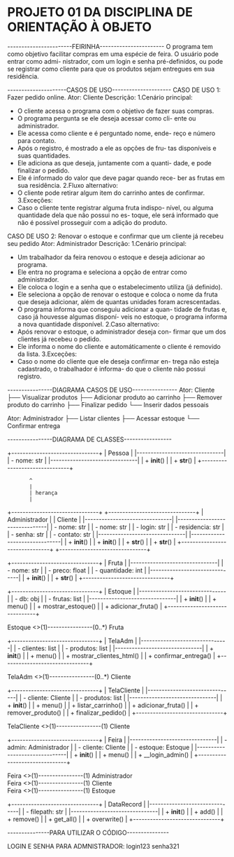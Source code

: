 # PROJETO 01 DA DISCIPLINA DE ORIENTAÇÃO À OBJETO

-----------------------FEIRINHA-----------------------
    O programa tem como objetivo facilitar compras em 
uma espécie de feira. O usuário pode entrar como admi-
nistrador, com um login e senha pré-definidos, ou pode
se registrar como cliente para que os produtos sejam 
entregues em sua residência.

---------------------CASOS DE USO---------------------
    CASO DE USO 1: Fazer pedido online.
Ator: Cliente
Descrição:
1.Cenário principal: 
- O cliente acessa o programa com o objetivo de fazer
suas compras.
- O programa pergunta se ele deseja acessar como cli-
ente ou administrador.
- Ele acessa como cliente e é perguntado nome, ende-
reço e número para contato.
- Após o registro, é mostrado a ele as opções de fru-
tas disponíveis e suas quantidades.
- Ele adiciona as que deseja, juntamente com a quanti-
dade, e pode finalizar o pedido. 
- Ele é informado do valor que deve pagar quando rece-
ber as frutas em sua residência.
2.Fluxo alternativo:
- O cliente pode retirar algum item do carrinho antes
de confirmar.
3.Exceções:
- Caso o cliente tente registrar alguma fruta indispo-
nível, ou alguma quantidade dela que não possui no es-
toque, ele será informado que não é possível prosseguir
com a adição do produto.

CASO DE USO 2: Renovar o estoque e confirmar que um 
cliente já recebeu seu pedido
Ator: Administrador
Descrição:
1.Cenário principal:
- Um trabalhador da feira renovou o estoque e deseja
adicionar ao programa.
- Ele entra no programa e seleciona a opção de entrar
como administrador.
- Ele coloca o login e a senha que o estabelecimento 
utiliza (já definido).
- Ele seleciona a opção de renovar o estoque e coloca 
o nome da fruta que deseja adicionar, além de quantas
unidades foram acrescentadas.
- O programa informa que conseguiu adicionar a quan-
tidade de frutas e, caso já houvesse algumas disponí-
veis no estoque, o programa informa a nova quantidade 
disponível.
2.Caso alternativo:
- Após renovar o estoque, o administrador deseja con-
firmar que um dos clientes já recebeu o pedido.
- Ele informa o nome do cliente e automáticamente
o cliente é removido da lista.
3.Exceções:
- Caso o nome do cliente que ele deseja confirmar en-
trega não esteja cadastrado, o trabalhador é informa-
do que o cliente não possui registro.

----------------DIAGRAMA CASOS DE USO----------------
Ator: Cliente
    ├── Visualizar produtos
    ├── Adicionar produto ao carrinho
    ├── Remover produto do carrinho
    ├── Finalizar pedido
    └── Inserir dados pessoais

Ator: Administrador
    ├── Listar clientes
    ├── Acessar estoque
    └── Confirmar entrega

----------------DIAGRAMA DE CLASSES-----------------

+-------------------------------+
|         Pessoa                |
|-------------------------------|
| - nome: str                   |
|-------------------------------|
| + __init__()                  |
| + __str__()                   |
+-------------------------------+

           ^
           |
           | herança
           |
+-------------------------------+    +-------------------------------+
|       Administrador           |    |            Cliente            |
|-------------------------------|    |-------------------------------|
| - nome: str                   |    | - nome: str                   |
| - login: str                  |    | - residencia: str             |
| - senha: str                  |    | - contato: str                |
|-------------------------------|    |-------------------------------|
| + __init__()                  |    | + __init__()                  |
| + __str__()                   |    | + __str__()                   |
+-------------------------------+    +-------------------------------+

+-------------------------------+
|           Fruta               |
|-------------------------------|
| - nome: str                   |
| - preco: float                |
| - quantidade: int             |
|-------------------------------|
| + __init__()                  |
| + __str__()                   |
+-------------------------------+

+-------------------------------+
|          Estoque              |
|-------------------------------|
| - db: obj                     |
| - frutas: list                |
|-------------------------------|
| + __init__()                  |
| + menu()                      |
| + mostrar_estoque()           |
| + adicionar_fruta()           |
+-------------------------------+

Estoque <>(1)----------------(0..*) Fruta

+-------------------------------+
|         TelaAdm               |
|-------------------------------|
| - clientes: list              |
| - produtos: list              |
|-------------------------------|
| + __init__()                  |
| + menu()                      |
| + mostrar_clientes_html()     |
| + confirmar_entrega()         |
+-------------------------------+

TelaAdm <>(1)----------------(0..*) Cliente

+-------------------------------+
|       TelaCliente             |
|-------------------------------|
| - cliente: Cliente            |
| - produtos: list              |
|-------------------------------|
| + __init__()                  |
| + menu()                      |
| + listar_carrinho()           |
| + adicionar_fruta()           |
| + remover_produto()           |
| + finalizar_pedido()          |
+-------------------------------+

TelaCliente <>(1)----------------(1) Cliente

+-------------------------------+
|            Feira              |
|-------------------------------|
| - admin: Administrador        |
| - cliente: Cliente            |
| - estoque: Estoque            |
|-------------------------------|
| + __init__()                  |
| + menu()                      |
| + __login_admin()             |
+-------------------------------+

Feira <>(1)----------------(1) Administrador  
Feira <>(1)----------------(1) Cliente  
Feira <>(1)----------------(1) Estoque  

+-------------------------------+
|         DataRecord            |
|-------------------------------|
| - filepath: str               |
|-------------------------------|
| + __init__()                  |
| + add()                       |
| + remove()                    |
| + get_all()                   |
| + overwrite()                 |
+-------------------------------+


---------------PARA UTILIZAR O CÓDIGO---------------

LOGIN E SENHA PARA ADMNISTRADOR: login123 senha321


